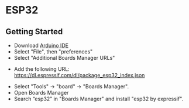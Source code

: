 # ESP32

## Getting Started

* Download [Arduino IDE](https://www.arduino.cc/en/software)
* Select "File", then "preferences"
* Select "Additional Boards Manager URLs"
- Add the following URL:
    https://dl.espressif.com/dl/package_esp32_index.json
* Select "Tools" -> "board" -> "Boards Manager".
* Open Boards Manager
* Search “esp32” in "Boards Manager" and install "esp32 by expressif".

